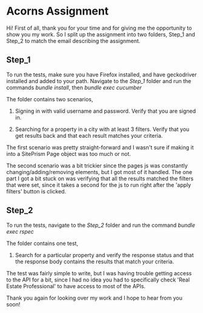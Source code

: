 # Acorns Assignment

Hi! First of all, thank you for your time and for giving me the opportunity to show you my work.
So I split up the assignment into two folders, Step\_1 and Step\_2 to match the email describing the assignment.

## Step_1

To run the tests, make sure you have Firefox installed, and have geckodriver installed and added to your path.
Navigate to the _Step\_1_ folder and run the commands _bundle install_, then _bundle exec cucumber_

The folder contains two scenarios,

1. Signing in with valid username and password. Verify that you are signed in.

2. Searching for a property in a city with at least 3 filters. Verify that you get results back and that each result matches your criteria.


The first scenario was pretty straight-forward and I wasn't sure if making it into a SitePrism Page object was too much or not.

The second scenario was a bit trickier since the pages js was constantly changing/adding/removing elements, but I got most of it handled. The one part I got a bit stuck on was verifying that all the results matched the filters that were set, since it takes a second for the js to run right after the 'apply filters' button is clicked.

## Step_2

To run the tests, navigate to the _Step\_2_ folder and run the command _bundle exec rspec_

The folder contains one test,

1. Search for a particular property and verify the response status and that the response body contains the results that match your criteria.


The test was fairly simple to write, but I was having trouble getting access to the API for a bit, since I had no idea you had to specifically check 'Real Estate Professional' to have access to most of the APIs.


Thank you again for looking over my work and I hope to hear from you soon!



